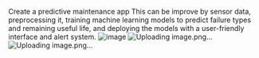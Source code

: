 Create a predictive maintenance app This can be improve by sensor data, preprocessing it, training machine learning models to predict failure types and remaining useful life, and deploying the models with a user-friendly interface and alert system.
![image](https://github.com/Ashirwad-Baniyal/PredictiveMx/assets/143310939/fb16d099-0eda-4eb5-9ac5-0a8d173c09cb)
![Uploading image.png…]()
![Uploading image.png…]()

